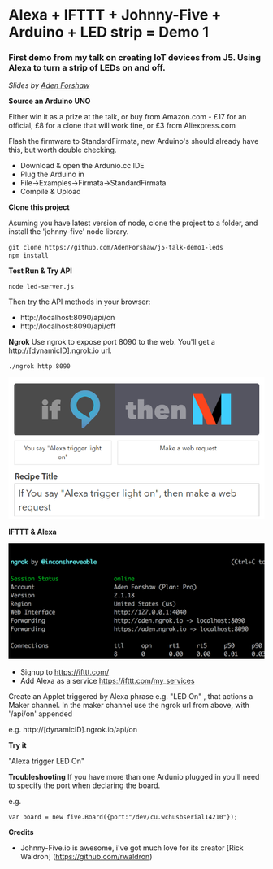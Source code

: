 # Alexa + IFTTT + Johnny-Five + Arduino + LED strip = Demo 1

### First demo from my talk on creating IoT devices from J5. Using Alexa to turn a strip of LEDs on and off.

_Slides by [Aden Forshaw](http://twitter.com/adenforshaw)_

**Source an Arduino UNO**

Either win it as a prize at the talk, or buy from Amazon.com - £17 for an official, £8 for a clone that will work fine, or £3 from Aliexpress.com

Flash the firmware to StandardFirmata, new Arduino's should already have this, but worth double checking.

- Download & open the Ardunio.cc IDE
- Plug the Arduino in
- File->Examples->Firmata->StandardFirmata
- Compile & Upload

**Clone this project**

Asuming you have latest version of node, clone the project to a folder, and install the 'johnny-five' node library.

```
git clone https://github.com/AdenForshaw/j5-talk-demo1-leds
npm install
```
**Test Run & Try API**

```
node led-server.js
```

Then try the API methods in your browser:

- http://localhost:8090/api/on
- http://localhost:8090/api/off

**Ngrok**
Use ngrok to expose port 8090 to the web. You'll get a http://[dynamicID].ngrok.io url.

```
./ngrok http 8090
```

![](https://github.com/AdenForshaw/j5-talk-demo1-leds/blob/master/images/IFTTT-Alexa-Maker.png?raw=true)


**IFTTT & Alexa**

![](https://github.com/AdenForshaw/j5-talk-demo1-leds/blob/master/images/Ngrok.png)

- Signup to https://ifttt.com/
- Add Alexa as a service https://ifttt.com/my_services

Create an Applet triggered by Alexa phrase e.g. "LED On" , that actions a Maker channel.
In the maker channel use the ngrok url from above, with '/api/on' appended

e.g. http://[dynamicID].ngrok.io/api/on

**Try it**

"Alexa trigger LED On"

**Troubleshooting**
If you have more than one Ardunio plugged in you'll need to specify the port when declaring the board.

e.g. 
```
var board = new five.Board({port:"/dev/cu.wchusbserial14210"});
```

**Credits**

- Johnny-Five.io is awesome, i've got much love for its creator [Rick Waldron] (https://github.com/rwaldron)


